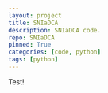 ```yaml
---
layout: project
title: SNIaDCA
description: SNIaDCA code.
repo: SNIaDCA
pinned: True
categories: [code, python]
tags: [python]
---
```


Test!